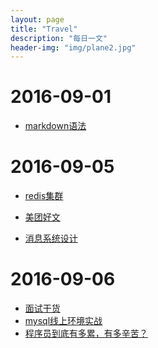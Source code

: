 ```yaml
---
layout: page
title: "Travel"
description: "每日一文"
header-img: "img/plane2.jpg"
---
```


# 2016-09-01  

  * [markdown语法][d4b62eaf]

  [d4b62eaf]: http://azeril.me/blog/Markdown-Syntax.html "markdown语法"  

# 2016-09-05  

  * [redis集群][db5714bf]  

  [db5714bf]: https://mp.weixin.qq.com/s?__biz=MzA3MzYwNjQ3NA==&mid=2651296671&idx=1&sn=366de50a6787963517ff6e096c9d1643&scene=1&srcid=0601sx2VAI7HXF0hYlArC0wM&key=f5c31ae61525f82eeb8ce0e7179a3f06cc645be4d65a5b54447dc2ef3c1c7f983e4aea0d90620e2706f0cc63ad4238c3&ascene=0&uin=MjA3ODI3NjgzNA%3D%3D&devicetype=iMac+MacBookPro12%2C1+OSX+OSX+10.11.2+build(15C50)&version=11020201&pass_ticket=TWPg66sM6rAHPjXhsdA6b54KKiP%2FdiMrxMmDJ0UbeGXZ%2BdFqMMGaMCjmeVJMVMav "redis集群"    

  * [美团好文][685aa250]

  [685aa250]: http://tech.meituan.com/ "美团好文"

  * [消息系统设计](http://www.jianshu.com/p/f4d7827821f1#)
# 2016-09-06
  * [面试干货](http://mp.weixin.qq.com/s?__biz=MzIxMTE0ODU5NQ==&mid=2650236878&idx=1&sn=cc530c1d7be00377fe11c095804a123f#rd)
  * [mysql线上环境实战](http://www.cnblogs.com/suoning/p/5742885.html)
  * [程序员到底有多累，有多辛苦？](http://www.techug.com/how-tired-in-the-end)
